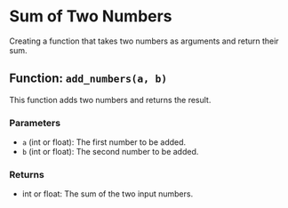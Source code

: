 # Sum of Two Numbers

Creating a function that takes two numbers as arguments and return their sum.

## Function: `add_numbers(a, b)`

This function adds two numbers and returns the result.

### Parameters

- `a` (int or float): The first number to be added.
- `b` (int or float): The second number to be added.

### Returns

- int or float: The sum of the two input numbers.
